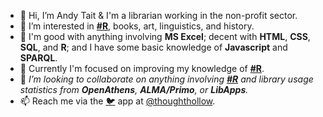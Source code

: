 - 👋 Hi, I’m Andy Tait & I'm a librarian working in the non-profit sector.
- 👀 I’m interested in **[#R](https://github.com/topics/r)**, books, art, linguistics, and history.
- 💪 I'm good with anything involving **MS Excel**; decent with **HTML**, **CSS**, **SQL**, and **R**; and I have some basic knowledge of **Javascript** and **SPARQL**.
- 🌱 Currently I'm focused on improving my knowledge of **[#R](https://github.com/topics/r)**.
- 💞️ *I’m looking to collaborate on anything involving **[#R](https://github.com/topics/r)** and library usage statistics from **OpenAthens**, **ALMA/Primo**, or **LibApps**.*
- 📫 Reach me via the [🐦](https://www.twitter.com/) app at [@thoughthollow](https://twitter.com/thoughthollow).

<!---
thoughthollow/thoughthollow is a ✨ special ✨ repository because its `README.md` (this file) appears on your GitHub profile.
You can click the Preview link to take a look at your changes.
--->

